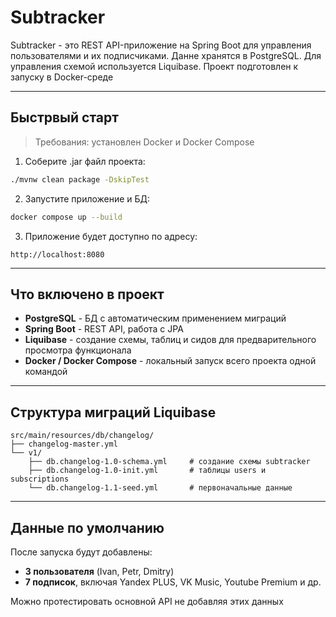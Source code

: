 # Subtracker

Subtracker - это REST API-приложение на Spring Boot для управления пользователями и их подписчиками.
Данне хранятся в PostgreSQL. Для управления схемой используется Liquibase. 
Проект подготовлен к запуску в Docker-среде

---

## Быстрвый старт

> Требования: установлен Docker и Docker Compose

1. Соберите .jar файл проекта:

```bash
./mvnw clean package -DskipTest
```

2. Запустите приложение и БД:

```bash
docker compose up --build
```

3. Приложение будет доступно по адресу:

```
http://localhost:8080
```

---

## Что включено в проект

* **PostgreSQL** - БД с автоматическим применением миграций
* **Spring Boot** - REST API, работа с JPA
* **Liquibase** - создание схемы, таблиц и сидов для предварительного просмотра функционала
* **Docker / Docker Compose** - локальный запуск всего проекта одной командой

---

## Структура миграций Liquibase

```
src/main/resources/db/changelog/
├── changelog-master.yml
└── v1/
    ├── db.changelog-1.0-schema.yml     # создание схемы subtracker
    ├── db.changelog-1.0-init.yml       # таблицы users и subscriptions
    └── db.changelog-1.1-seed.yml       # первоначальные данные
```

---

## Данные по умолчанию

После запуска будут добавлены:

* **3 пользователя** (Ivan, Petr, Dmitry)
* **7 подписок**, включая Yandex PLUS, VK Music, Youtube Premium и др.

Можно протестировать основной API не добавляя этих данных